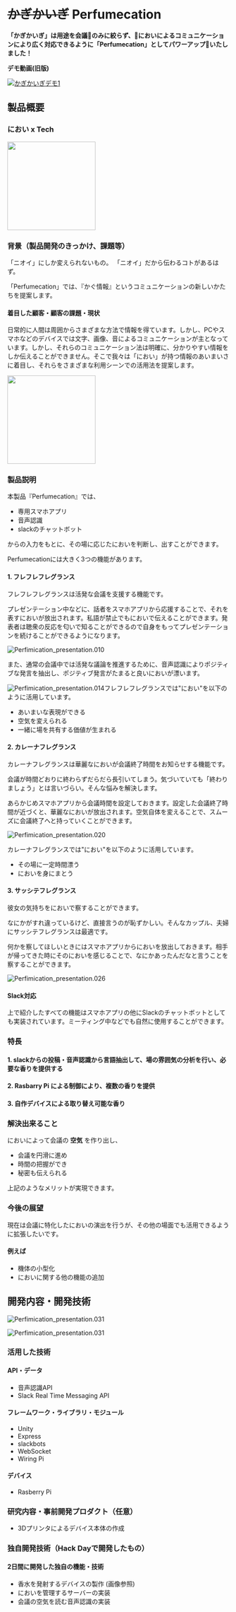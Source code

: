 # ~~かぎかいぎ~~ Perfumecation

**「かぎかいぎ」は用途を会議のみに絞らず、においによるコミュニケーションにより広く対応できるように「Perfumecation」としてパワーアップいたしました！**

**デモ動画(旧版)**

[![かぎかいぎデモ1](video/thumb.png)](https://youtu.be/AlUW1v5Ie9c)

## 製品概要
### におい x Tech

<img src="img/presen/Perfimication_presentation.003.png" height="200" />

### 背景（製品開発のきっかけ、課題等）

「ニオイ」にしか変えられないもの。
「ニオイ」だから伝わるコトがあるはず。

「Perfumecation」では、『かぐ情報』というコミュニケーションの新しいかたちを提案します。


#### 着目した顧客・顧客の課題・現状

日常的に人間は周囲からさまざまな方法で情報を得ています。しかし、PCやスマホなどのデバイスでは文字、画像、音によるコミュニケーションが主となっています。しかし、それらのコミュニケーション法は明確に、分かりやすい情報をしか伝えることができません。そこで我々は「におい」が持つ情報のあいまいさに着目し、それらをさまざまな利用シーンでの活用法を提案します。

<img src="img/info.png" height="200" />



### 製品説明

本製品『Perfumecation』では、

- 専用スマホアプリ
- 音声認識
- slackのチャットボット

からの入力をもとに、その場に応じたにおいを判断し、出すことができます。

Perfumecationには大きく3つの機能があります。

#### 1. フレフレフレグランス

フレフレフレグランスは活発な会議を支援する機能です。

プレゼンテーション中などに、話者をスマホアプリから応援することで、それを表すにおいが放出されます。私語が禁止でもにおいで伝えることができます。発表者は聴衆の反応を匂いで知ることができるので自身をもってプレゼンテーションを続けることができるようになります。

![Perfimication_presentation.010](img/presen/Perfimication_presentation.010.png)

また、通常の会議中では活発な議論を推進するために、音声認識によりポジティブな発言を抽出し、ポジティブ発言がたまると良いにおいが漂います。



![Perfimication_presentation.014](img/presen/Perfimication_presentation.014.png)フレフレフレグランスでは"におい"を以下のように活用しています。

- あいまいな表現ができる
- 空気を変えられる
- 一緒に場を共有する価値が生まれる

#### 2. カレーナフレグランス

カレーナフレグランスは華麗なにおいが会議終了時間をお知らせする機能です。

会議が時間どおりに終わらずだらだら長引いてしまう。気づいていても「終わりましょう」とは言いづらい。そんな悩みを解決します。

あらかじめスマホアプリから会議時間を設定しておきます。設定した会議終了時間が近づくと、華麗なにおいが放出されます。空気自体を変えることで、スムーズに会議終了へと持っていくことができます。

![Perfimication_presentation.020](img/presen/Perfimication_presentation.020.png)

カレーナフレグランスでは"におい"を以下のように活用しています。

- その場に一定時間漂う
- においを身にまとう

#### 3. サッシテフレグランス

彼女の気持ちをにおいで察することができます。

なにかがすれ違っているけど、直接言うのが恥ずかしい。そんなカップル、夫婦にサッシテフレグランスは最適です。

何かを察してほしいときにはスマホアプリからにおいを放出しておきます。相手が帰ってきた時にそのにおいを感じることで、なにかあったんだなと言うことを察することができます。

![Perfimication_presentation.026](img/presen/Perfimication_presentation.026.png)

#### Slack対応

上で紹介したすべての機能はスマホアプリの他にSlackのチャットボットとしても実装されています。ミーティング中などでも自然に使用することができます。

### 特長

#### 1. slackからの投稿・音声認識から言語抽出して、場の雰囲気の分析を行い、必要な香りを提供する

#### 2. Rasbarry Pi による制御により、複数の香りを提供

#### 3. 自作デバイスによる取り替え可能な香り

### 解決出来ること

においによって会議の **空気** を作り出し、
- 会議を円滑に進め
- 時間の把握ができ
- 秘密も伝えられる

上記のようなメリットが実現できます。

### 今後の展望

現在は会議に特化したにおいの演出を行うが、その他の場面でも活用できるように拡張したいです。

#### 例えば

- 機体の小型化
- においに関する他の機能の追加

## 開発内容・開発技術

![Perfimication_presentation.031](img/presen/Perfimication_presentation.031.png)

![Perfimication_presentation.031](img/presen/Perfimication_presentation.032.png)


### 活用した技術
#### API・データ

* 音声認識API
* Slack Real Time Messaging API

#### フレームワーク・ライブラリ・モジュール

* Unity
* Express
* slackbots
* WebSocket
* Wiring Pi

#### デバイス

* Rasberry Pi

### 研究内容・事前開発プロダクト（任意）

* 3Dプリンタによるデバイス本体の作成


### 独自開発技術（Hack Dayで開発したもの）
#### 2日間に開発した独自の機能・技術

* 香水を発射するデバイスの製作 (画像参照)
* においを管理するサーバーの実装
* 会議の空気を読む音声認識の実装
